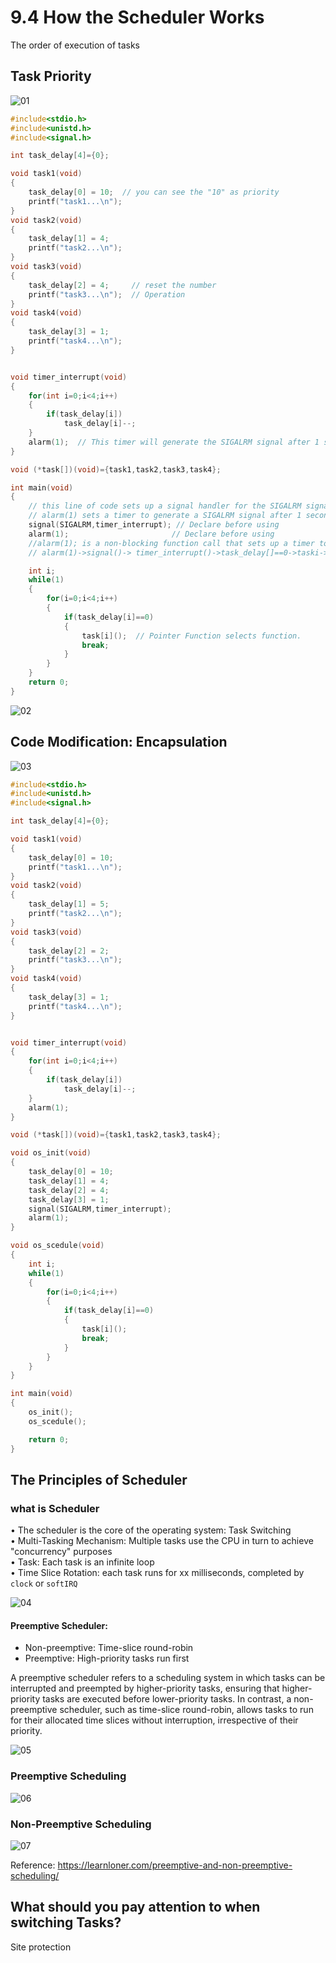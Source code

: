 # 9.4 How the Scheduler Works



The order of execution of tasks

## Task Priority

![01](https://github.com/knightsummon/02-Computer-underlying-programming-and-system-optimization/blob/main/09%20CPU%20and%20Operating%20System/9.4%20How%20the%20Scheduler%20Works.assets/01.jpg)

```c
#include<stdio.h>
#include<unistd.h>
#include<signal.h>

int task_delay[4]={0};

void task1(void)
{
	task_delay[0] = 10;  // you can see the "10" as priority
	printf("task1...\n");
}
void task2(void)
{
	task_delay[1] = 4;
	printf("task2...\n");
}
void task3(void)
{
	task_delay[2] = 4;     // reset the number
	printf("task3...\n");  // Operation
}
void task4(void)
{
	task_delay[3] = 1;
	printf("task4...\n");
}


void timer_interrupt(void)
{
	for(int i=0;i<4;i++)
	{
		if(task_delay[i])
			task_delay[i]--;
	}
	alarm(1);  // This timer will generate the SIGALRM signal after 1 second has passed, and the timer_interrupt function will be called again.
}

void (*task[])(void)={task1,task2,task3,task4};

int main(void)
{
    // this line of code sets up a signal handler for the SIGALRM signal, specifying that when this signal is raised, the timer_interrupt function should be called.
    // alarm(1) sets a timer to generate a SIGALRM signal after 1 second
	signal(SIGALRM,timer_interrupt); // Declare before using
	alarm(1);                       // Declare before using
    //alarm(1); is a non-blocking function call that sets up a timer to generate a signal after a specified time. The timer runs in the background, and when it expires, it generates the signal, which can interrupt the normal execution of the program and call the associated signal handler function (timer_interrupt in this case).
    // alarm(1)->signal()-> timer_interrupt()->task_delay[]==0->taski->reset the number

	int i;
	while(1)
	{
		for(i=0;i<4;i++)
		{
			if(task_delay[i]==0)
			{
				task[i]();  // Pointer Function selects function.
				break;
			}
		}
	}
	return 0;
}
```

![02](https://github.com/knightsummon/02-Computer-underlying-programming-and-system-optimization/blob/main/09%20CPU%20and%20Operating%20System/9.4%20How%20the%20Scheduler%20Works.assets/02.jpg)

## Code Modification: Encapsulation

![03](https://github.com/knightsummon/02-Computer-underlying-programming-and-system-optimization/blob/main/09%20CPU%20and%20Operating%20System/9.4%20How%20the%20Scheduler%20Works.assets/03.jpg)

```c
#include<stdio.h>
#include<unistd.h>
#include<signal.h>

int task_delay[4]={0};

void task1(void)
{
	task_delay[0] = 10;
	printf("task1...\n");
}
void task2(void)
{
	task_delay[1] = 5;
	printf("task2...\n");
}
void task3(void)
{
	task_delay[2] = 2;
	printf("task3...\n");
}
void task4(void)
{
	task_delay[3] = 1;
	printf("task4...\n");
}


void timer_interrupt(void)
{
	for(int i=0;i<4;i++)
	{
		if(task_delay[i])
			task_delay[i]--;
	}
	alarm(1);
}

void (*task[])(void)={task1,task2,task3,task4};

void os_init(void)
{
	task_delay[0] = 10;
	task_delay[1] = 4;
	task_delay[2] = 4;
	task_delay[3] = 1;
	signal(SIGALRM,timer_interrupt);
	alarm(1);
}

void os_scedule(void)
{
	int i;
	while(1)
	{
		for(i=0;i<4;i++)
		{
			if(task_delay[i]==0)
			{
				task[i]();
				break;
			}
		}
	}
}

int main(void)
{
	os_init();
	os_scedule();

	return 0;
}
```

## The Principles of Scheduler

### what is Scheduler

• The scheduler is the core of the operating system: Task Switching  
• Multi-Tasking Mechanism: Multiple tasks use the CPU in turn to achieve "concurrency" purposes  
• Task: Each task is an infinite loop  
• Time Slice Rotation: each task runs for xx milliseconds, completed by `clock` or `softIRQ`

![04](https://github.com/knightsummon/02-Computer-underlying-programming-and-system-optimization/blob/main/09%20CPU%20and%20Operating%20System/9.4%20How%20the%20Scheduler%20Works.assets/04.jpg)

#### Preemptive Scheduler:

- Non-preemptive: Time-slice round-robin
- Preemptive: High-priority tasks run first

A preemptive scheduler refers to a scheduling system in which tasks can be interrupted and preempted by higher-priority tasks, ensuring that higher-priority tasks are executed before lower-priority tasks. In contrast, a non-preemptive scheduler, such as time-slice round-robin, allows tasks to run for their allocated time slices without interruption, irrespective of their priority.

![05](https://github.com/knightsummon/02-Computer-underlying-programming-and-system-optimization/blob/main/09%20CPU%20and%20Operating%20System/9.4%20How%20the%20Scheduler%20Works.assets/05.jpg)

### Preemptive Scheduling

![06](https://github.com/knightsummon/02-Computer-underlying-programming-and-system-optimization/blob/main/09%20CPU%20and%20Operating%20System/9.4%20How%20the%20Scheduler%20Works.assets/06.jpg)

### Non-Preemptive Scheduling

![07](https://github.com/knightsummon/02-Computer-underlying-programming-and-system-optimization/blob/main/09%20CPU%20and%20Operating%20System/9.4%20How%20the%20Scheduler%20Works.assets/07.jpg)

Reference: https://learnloner.com/preemptive-and-non-preemptive-scheduling/

## What should you pay attention to when switching Tasks?

Site protection
